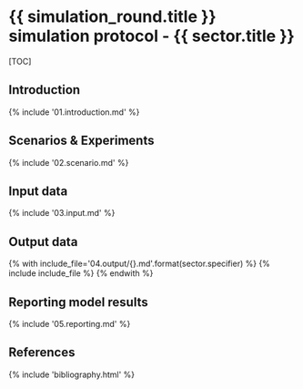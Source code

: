 # {{ simulation_round.title }} simulation protocol - {{ sector.title }}

[TOC]

## Introduction

{% include '01.introduction.md' %}

## Scenarios & Experiments

{% include '02.scenario.md' %}

## Input data

{% include '03.input.md' %}

## Output data

{% with include_file='04.output/{}.md'.format(sector.specifier) %}
{% include include_file %}
{% endwith %}

## Reporting model results

{% include '05.reporting.md' %}

## References

{% include 'bibliography.html' %}
